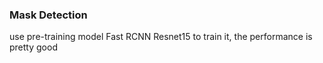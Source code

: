 ### Mask Detection
use pre-training model Fast RCNN Resnet15 to train it, the performance is pretty good
